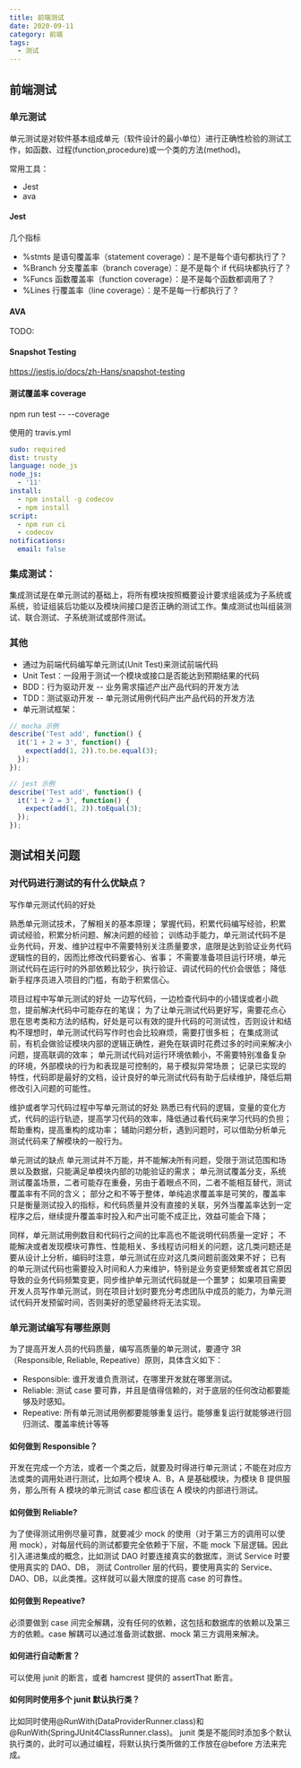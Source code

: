 ```yaml
---
title: 前端测试
date: 2020-09-11
category: 前端
tags:
  - 测试
---
```


## 前端测试

### 单元测试

单元测试是对软件基本组成单元（软件设计的最小单位）进行正确性检验的测试工作，如函数、过程(function,procedure)或一个类的方法(method)。

常用工具：

- Jest
- ava

#### Jest

几个指标

- %stmts 是语句覆盖率（statement coverage）：是不是每个语句都执行了？
- %Branch 分支覆盖率（branch coverage）：是不是每个 if 代码块都执行了？
- %Funcs 函数覆盖率（function coverage）：是不是每个函数都调用了？
- %Lines 行覆盖率（line coverage）：是不是每一行都执行了？

#### AVA

TODO:

#### Snapshot Testing

https://jestjs.io/docs/zh-Hans/snapshot-testing

#### 测试覆盖率 coverage

npm run test -- --coverage

使用的 travis.yml

```yml
sudo: required
dist: trusty
language: node_js
node_js:
  - '11'
install:
  - npm install -g codecov
  - npm install
script:
  - npm run ci
  - codecov
notifications:
  email: false
```

### 集成测试：

集成测试是在单元测试的基础上，将所有模块按照概要设计要求组装成为子系统或系统，验证组装后功能以及模块间接口是否正确的测试工作。集成测试也叫组装测试、联合测试、子系统测试或部件测试。

### 其他

- 通过为前端代码编写单元测试(Unit Test)来测试前端代码
- Unit Test：一段用于测试一个模块或接口是否能达到预期结果的代码
- BDD：行为驱动开发 -- 业务需求描述产出产品代码的开发方法
- TDD：测试驱动开发 -- 单元测试用例代码产出产品代码的开发方法
- 单元测试框架：

```js
// mocha 示例
describe('Test add', function() {
  it('1 + 2 = 3', function() {
    expect(add(1, 2)).to.be.equal(3);
  });
});

// jest 示例
describe('Test add', function() {
  it('1 + 2 = 3', function() {
    expect(add(1, 2)).toEqual(3);
  });
});
```

## 测试相关问题

### 对代码进行测试的有什么优缺点？

写作单元测试代码的好处

熟悉单元测试技术，了解相关的基本原理；
掌握代码，积累代码编写经验，积累调试经验，积累分析问题、解决问题的经验；
训练动手能力，单元测试代码不是业务代码，开发、维护过程中不需要特别关注质量要求，底限是达到验证业务代码逻辑性的目的，因而比修改代码要省心、省事；
不需要准备项目运行环境，单元测试代码在运行时的外部依赖比较少，执行验证、调试代码的代价会很低；
降低新手程序员进入项目的门槛，有助于积累信心。

项目过程中写单元测试的好处
一边写代码，一边检查代码中的小错误或者小疏忽，提前解决代码中可能存在的笔误；
为了让单元测试代码更好写，需要花点心思在思考类和方法的结构，好处是可以有效的提升代码的可测试性，否则设计和结构不理想时，单元测试代码写作时也会比较麻烦，需要打很多桩；
在集成测试前，有机会做验证模块内部的逻辑正确性，避免在联调时花费过多的时间来解决小问题，提高联调的效率；
单元测试代码对运行环境依赖小，不需要特别准备复杂的环境，外部模块的行为和表现是可控制的，易于模拟异常场景；
记录已实现的特性，代码即是最好的文档，设计良好的单元测试代码有助于后续维护，降低后期修改引入问题的可能性。

维护或者学习代码过程中写单元测试的好处
熟悉已有代码的逻辑，变量的变化方式，代码的运行轨迹，提高学习代码的效率，降低通过看代码来学习代码的负担；
帮助重构，提高重构的成功率；
辅助问题分析，遇到问题时，可以借助分析单元测试代码来了解模块的一般行为。

单元测试的缺点
单元测试并不万能，并不能解决所有问题，受限于测试范围和场景以及数据，只能满足单模块内部的功能验证的需求；
单元测试覆盖分支，系统测试覆盖场景，二者可能存在重叠，另由于着眼点不同，二者不能相互替代，测试覆盖率有不同的含义；
部分之和不等于整体，单纯追求覆盖率是可笑的，覆盖率只是衡量测试投入的指标，和代码质量并没有直接的关联，另外当覆盖率达到一定程序之后，继续提升覆盖率时投入和产出可能不成正比，效益可能会下降；

同样，单元测试用例数目和代码行之间的比率高也不能说明代码质量一定好；
不能解决或者发现模块可靠性、性能相关、多线程访问相关的问题，这几类问题还是要从设计上分析，编码时注意，单元测试在应对这几类问题前面效果不好；
已有的单元测试代码也需要投入时间和人力来维护，特别是业务变更频繁或者其它原因导致的业务代码频繁变更，同步维护单元测试代码就是一个噩梦；
如果项目需要开发人员写作单元测试，则在项目计划时要充分考虑团队中成员的能力，为单元测试代码开发预留时间，否则美好的愿望最终将无法实现。

### 单元测试编写有哪些原则

为了提高开发人员的代码质量，编写高质量的单元测试，要遵守 3R（Responsible, Reliable, Repeative）原则，具体含义如下：

- Responsible: 谁开发谁负责测试，在哪里开发就在哪里测试。
- Reliable: 测试 case 要可靠，并且是值得信赖的，对于底层的任何改动都要能够及时感知。
- Repeative: 所有单元测试用例都要能够重复运行。能够重复运行就能够进行回归测试、覆盖率统计等等

#### 如何做到 Responsible？

开发在完成一个方法，或者一个类之后，就要及时得进行单元测试；不能在对应方法或类的调用处进行测试，比如两个模块 A、B，A 是基础模块，为模块 B 提供服务，那么所有 A 模块的单元测试 case 都应该在 A 模块的内部进行测试。

#### 如何做到 Reliable?

为了使得测试用例尽量可靠，就要减少 mock 的使用（对于第三方的调用可以使用 mock），对每层代码的测试都要完全依赖于下层，不能 mock 下层逻辑。因此引入递进集成的概念，比如测试 DAO 时要连接真实的数据库，测试 Service 时要使用真实的 DAO、DB， 测试 Controller 层的代码，要使用真实的 Service、DAO、DB，以此类推。这样就可以最大限度的提高 case 的可靠性。

#### 如何做到 Repeative?

必须要做到 case 间完全解耦，没有任何的依赖，这包括和数据库的依赖以及第三方的依赖。case 解耦可以通过准备测试数据、mock 第三方调用来解决。

#### 如何进行自动断言？

可以使用 junit 的断言，或者 hamcrest 提供的 assertThat 断言。

#### 如何同时使用多个 junit 默认执行类？

比如同时使用@RunWith(DataProviderRunner.class)和@RunWith(SpringJUnit4ClassRunner.class)。
junit 类是不能同时添加多个默认执行类的，此时可以通过编程，将默认执行类所做的工作放在@before 方法来完成。
